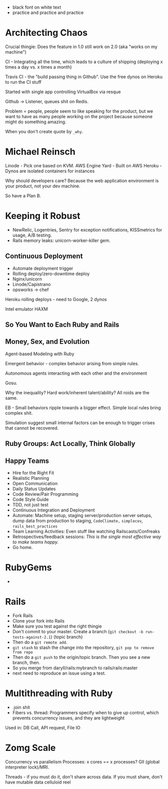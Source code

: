 - black font on white text
- practice and practice and practice

# Architecting Chaos

Crucial thingie: Does the feature in 1.0 still work on 2.0 (aka "works on my machine")

CI - Integrating all the time, which leads to a culture of shipping (deploying x times a day vs. x times a month)

Travis CI - the "build passing thing in Github". Use the free dynos on Heroku to run the CI stuff

Started with single app controlling VirtualBox via resque

Github -> Listener, queues shit on Redis.

Problem = people, people seem to like speaking for the product, but we want to have as many people working on the project because someone might do something amazing.

When you don't create quote by `_why`.

# Michael Reinsch

Linode - Pick one based on KVM.
AWS
Engine Yard - Built on AWS
Heroku - Dynos are isolated containers for instances

Why should developers care? Because the web application environment is your product, not your dev machine.

So have a Plan B.

# Keeping it Robust
- NewRelic, Logentries, Sentry for exception notifications, KISSmetrics for usage, A/B testing.
- Rails memory leaks: unicorn-worker-killer gem.

## Continuous Deployment
- Automate deployment trigger
- Rolling deploy/zero-downtime deploy
- Nginx/unicorn
- Linode/Capistrano
- opsworks -> chef

Heroku rolling deploys - need to Google, 2 dynos 

Intel emulator HAXM

## So You Want to Each Ruby and Rails

## Money, Sex, and Evolution

Agent-based Modeling with Ruby

Emergent behavior - complex behavior arising from simple rules.

Autonomous agents interacting with each other and the environment

Gosu.

Why the inequality? Hard work/inherent talent/ability? All roids are the same.

EB - Small behaviors ripple towards a bigger effect. Simple local rules bring complex shit.

Simulation suggest small internal factors can be enough to trigger crises that cannot be recovered.

## Ruby Groups: Act Locally, Think Globally

## Happy Teams

- Hire for the Right Fit
- Realistic Planning
- Open Communication
- Daily Status Updates
- Code Review/Pair Programming
- Code Style Guide
- TDD, not just test
- Continuous Integration and Deployment
- Automate: Machine setup, staging server/production server setups, dump data from production to staging, `CodeClimate,` `simplecov`, `rails_best_practices`
- Team Learning Activities: Even stuff like watching Railscasts/Confreaks
- Retrospectives/feedback sessions: *This is the single most effective way to make teams happy.*
- Go home.

# RubyGems
-  

# Rails
- Fork Rails
- Clone your fork into Rails
- Make sure you test against the right thingie
- Don't commit to your master. Create a branch (`git checkout -b run-tests-against-2.1`) (topic branch)
- Then do a `git remote add`.
- `git stash` to stash the change into the repository, `git pop to remove from repo`
- Then do a `git push` to the origin/topic branch. Then you see a new branch, then.
- So you merge from daryll/rails:mybranch to rails/rails:master
- next need to reproduce an issue using a test.

# Multithreading with Ruby
- .join shit
- Fibers vs. thread: Programmers specify when to give up control, which prevents concurrency issues, and they are lightweight

Used in: DB Call, API request, File IO

# Zomg Scale

Concurrency vs parallelism
Processes: x cores == x processes?
GIl (global interpreter lock)/MRI.

Threads - if you must do it, don't share across data. If you must share, don't have mutable data
celluloid
reel

